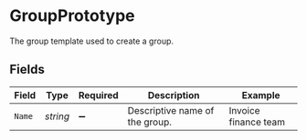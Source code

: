 # GroupPrototype

The group template used to create a group.


## Fields

| Field                          | Type                           | Required                       | Description                    | Example                        |
| ------------------------------ | ------------------------------ | ------------------------------ | ------------------------------ | ------------------------------ |
| `Name`                         | *string*                       | :heavy_minus_sign:             | Descriptive name of the group. | Invoice finance team           |